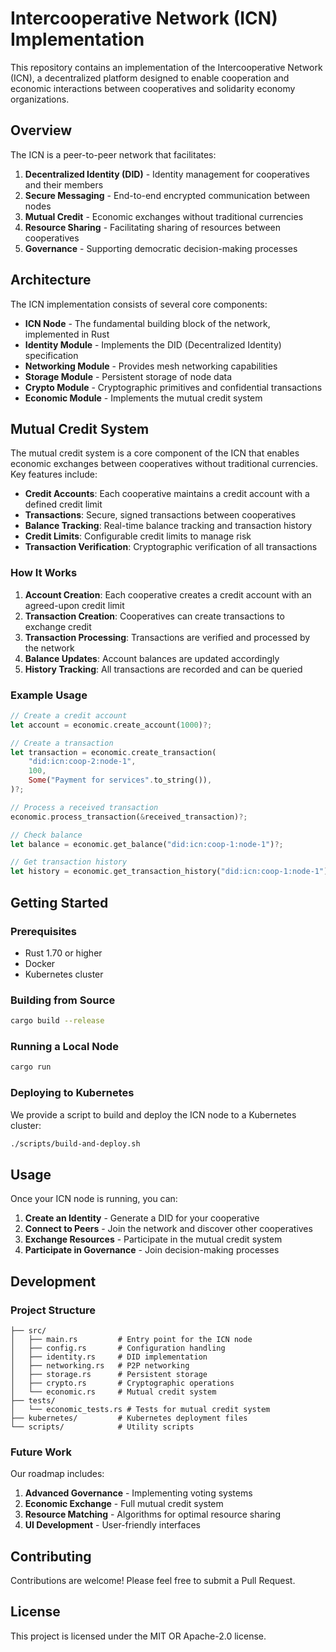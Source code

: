 # Intercooperative Network (ICN) Implementation

This repository contains an implementation of the Intercooperative Network (ICN), a decentralized platform designed to enable cooperation and economic interactions between cooperatives and solidarity economy organizations.

## Overview

The ICN is a peer-to-peer network that facilitates:

1. **Decentralized Identity (DID)** - Identity management for cooperatives and their members
2. **Secure Messaging** - End-to-end encrypted communication between nodes
3. **Mutual Credit** - Economic exchanges without traditional currencies
4. **Resource Sharing** - Facilitating sharing of resources between cooperatives
5. **Governance** - Supporting democratic decision-making processes

## Architecture

The ICN implementation consists of several core components:

- **ICN Node** - The fundamental building block of the network, implemented in Rust
- **Identity Module** - Implements the DID (Decentralized Identity) specification
- **Networking Module** - Provides mesh networking capabilities
- **Storage Module** - Persistent storage of node data
- **Crypto Module** - Cryptographic primitives and confidential transactions
- **Economic Module** - Implements the mutual credit system

## Mutual Credit System

The mutual credit system is a core component of the ICN that enables economic exchanges between cooperatives without traditional currencies. Key features include:

- **Credit Accounts**: Each cooperative maintains a credit account with a defined credit limit
- **Transactions**: Secure, signed transactions between cooperatives
- **Balance Tracking**: Real-time balance tracking and transaction history
- **Credit Limits**: Configurable credit limits to manage risk
- **Transaction Verification**: Cryptographic verification of all transactions

### How It Works

1. **Account Creation**: Each cooperative creates a credit account with an agreed-upon credit limit
2. **Transaction Creation**: Cooperatives can create transactions to exchange credit
3. **Transaction Processing**: Transactions are verified and processed by the network
4. **Balance Updates**: Account balances are updated accordingly
5. **History Tracking**: All transactions are recorded and can be queried

### Example Usage

```rust
// Create a credit account
let account = economic.create_account(1000)?;

// Create a transaction
let transaction = economic.create_transaction(
    "did:icn:coop-2:node-1",
    100,
    Some("Payment for services".to_string()),
)?;

// Process a received transaction
economic.process_transaction(&received_transaction)?;

// Check balance
let balance = economic.get_balance("did:icn:coop-1:node-1")?;

// Get transaction history
let history = economic.get_transaction_history("did:icn:coop-1:node-1")?;
```

## Getting Started

### Prerequisites

- Rust 1.70 or higher
- Docker
- Kubernetes cluster

### Building from Source

```bash
cargo build --release
```

### Running a Local Node

```bash
cargo run
```

### Deploying to Kubernetes

We provide a script to build and deploy the ICN node to a Kubernetes cluster:

```bash
./scripts/build-and-deploy.sh
```

## Usage

Once your ICN node is running, you can:

1. **Create an Identity** - Generate a DID for your cooperative
2. **Connect to Peers** - Join the network and discover other cooperatives
3. **Exchange Resources** - Participate in the mutual credit system
4. **Participate in Governance** - Join decision-making processes

## Development

### Project Structure

```
├── src/
│   ├── main.rs         # Entry point for the ICN node
│   ├── config.rs       # Configuration handling
│   ├── identity.rs     # DID implementation
│   ├── networking.rs   # P2P networking
│   ├── storage.rs      # Persistent storage
│   ├── crypto.rs       # Cryptographic operations
│   └── economic.rs     # Mutual credit system
├── tests/
│   └── economic_tests.rs # Tests for mutual credit system
├── kubernetes/         # Kubernetes deployment files
└── scripts/            # Utility scripts
```

### Future Work

Our roadmap includes:

1. **Advanced Governance** - Implementing voting systems
2. **Economic Exchange** - Full mutual credit system
3. **Resource Matching** - Algorithms for optimal resource sharing
4. **UI Development** - User-friendly interfaces

## Contributing

Contributions are welcome! Please feel free to submit a Pull Request.

## License

This project is licensed under the MIT OR Apache-2.0 license. 